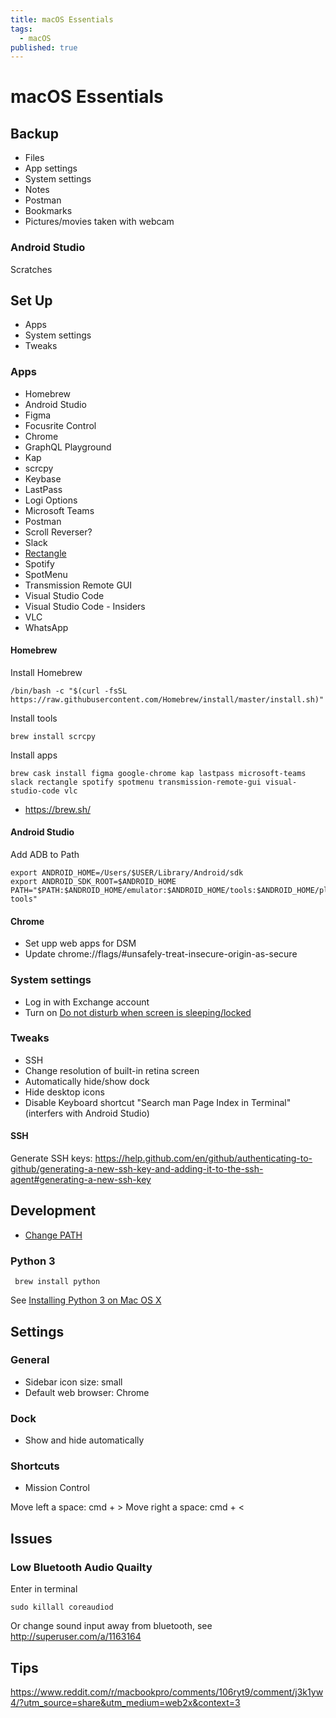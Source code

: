 ```yaml
---
title: macOS Essentials
tags:
  - macOS
published: true
---
```


# macOS Essentials

## Backup 

- Files
- App settings
- System settings
- Notes
- Postman
- Bookmarks
- Pictures/movies taken with webcam

### Android Studio 

Scratches

## Set Up

- Apps
- System settings
- Tweaks


### Apps

- Homebrew
- Android Studio 
- Figma
- Focusrite Control
- Chrome
- GraphQL Playground
- Kap
- scrcpy
- Keybase
- LastPass
- Logi Options
- Microsoft Teams
- Postman
- Scroll Reverser?
- Slack
- [Rectangle](https://github.com/rxhanson/Rectangle)
- Spotify
- SpotMenu
- Transmission Remote GUI
- Visual Studio Code
- Visual Studio Code - Insiders
- VLC
- WhatsApp

#### Homebrew

Install Homebrew
```
/bin/bash -c "$(curl -fsSL https://raw.githubusercontent.com/Homebrew/install/master/install.sh)"
```

Install tools
```
brew install scrcpy
```

Install apps
```
brew cask install figma google-chrome kap lastpass microsoft-teams slack rectangle spotify spotmenu transmission-remote-gui visual-studio-code vlc
```

* https://brew.sh/


#### Android Studio 

Add ADB to Path

```
export ANDROID_HOME=/Users/$USER/Library/Android/sdk
export ANDROID_SDK_ROOT=$ANDROID_HOME
PATH="$PATH:$ANDROID_HOME/emulator:$ANDROID_HOME/tools:$ANDROID_HOME/platform-tools"
```
#### Chrome

* Set upp web apps for DSM
* Update chrome://flags/#unsafely-treat-insecure-origin-as-secure 


### System settings

- Log in with Exchange account
- Turn on [Do not disturb when screen is sleeping/locked](https://www.jeffgeerling.com/blog/2016/external-display-waking-disable-notifications-when-your-screen)


### Tweaks

- SSH
- Change resolution of built-in retina screen
- Automatically hide/show dock
- Hide desktop icons
- Disable Keyboard shortcut "Search man Page Index in Terminal" (interfers with Android Studio)

#### SSH

Generate SSH keys: 
https://help.github.com/en/github/authenticating-to-github/generating-a-new-ssh-key-and-adding-it-to-the-ssh-agent#generating-a-new-ssh-key


## Development

* [Change PATH](https://stackoverflow.com/questions/14637979/how-to-permanently-set-path-on-linux-unix/14638025#14638025)

### Python 3

```
 brew install python
```

See [Installing Python 3 on Mac OS X](https://docs.python-guide.org/starting/install3/osx/)


## Settings

### General 

* Sidebar icon size: small
* Default web browser: Chrome

### Dock

* Show and hide automatically

### Shortcuts

* Mission Control

Move left a space: cmd + >
Move right a space: cmd + <


## Issues

### Low Bluetooth Audio Quailty

Enter in terminal

    sudo killall coreaudiod
    
Or change sound input away from bluetooth, see http://superuser.com/a/1163164

## Tips

https://www.reddit.com/r/macbookpro/comments/106ryt9/comment/j3k1yw4/?utm_source=share&utm_medium=web2x&context=3
